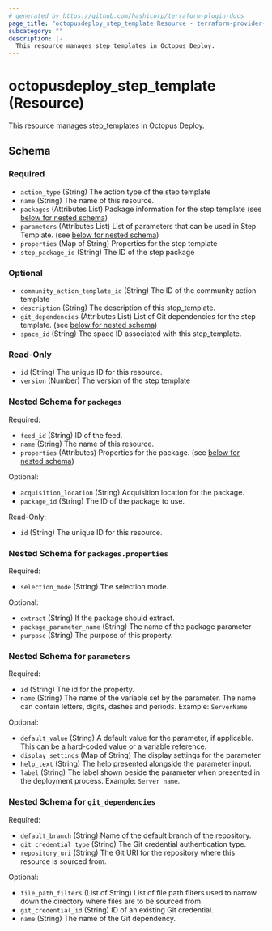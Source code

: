 ```yaml
---
# generated by https://github.com/hashicorp/terraform-plugin-docs
page_title: "octopusdeploy_step_template Resource - terraform-provider-octopusdeploy"
subcategory: ""
description: |-
  This resource manages step_templates in Octopus Deploy.
---
```


# octopusdeploy_step_template (Resource)

This resource manages step_templates in Octopus Deploy.



<!-- schema generated by tfplugindocs -->
## Schema

### Required

- `action_type` (String) The action type of the step template
- `name` (String) The name of this resource.
- `packages` (Attributes List) Package information for the step template (see [below for nested schema](#nestedatt--packages))
- `parameters` (Attributes List) List of parameters that can be used in Step Template. (see [below for nested schema](#nestedatt--parameters))
- `properties` (Map of String) Properties for the step template
- `step_package_id` (String) The ID of the step package

### Optional

- `community_action_template_id` (String) The ID of the community action template
- `description` (String) The description of this step_template.
- `git_dependencies` (Attributes List) List of Git dependencies for the step template. (see [below for nested schema](#nestedatt--git_dependencies))
- `space_id` (String) The space ID associated with this step_template.

### Read-Only

- `id` (String) The unique ID for this resource.
- `version` (Number) The version of the step template

<a id="nestedatt--packages"></a>
### Nested Schema for `packages`

Required:

- `feed_id` (String) ID of the feed.
- `name` (String) The name of this resource.
- `properties` (Attributes) Properties for the package. (see [below for nested schema](#nestedatt--packages--properties))

Optional:

- `acquisition_location` (String) Acquisition location for the package.
- `package_id` (String) The ID of the package to use.

Read-Only:

- `id` (String) The unique ID for this resource.

<a id="nestedatt--packages--properties"></a>
### Nested Schema for `packages.properties`

Required:

- `selection_mode` (String) The selection mode.

Optional:

- `extract` (String) If the package should extract.
- `package_parameter_name` (String) The name of the package parameter
- `purpose` (String) The purpose of this property.



<a id="nestedatt--parameters"></a>
### Nested Schema for `parameters`

Required:

- `id` (String) The id for the property.
- `name` (String) The name of the variable set by the parameter. The name can contain letters, digits, dashes and periods. Example: `ServerName`

Optional:

- `default_value` (String) A default value for the parameter, if applicable. This can be a hard-coded value or a variable reference.
- `display_settings` (Map of String) The display settings for the parameter.
- `help_text` (String) The help presented alongside the parameter input.
- `label` (String) The label shown beside the parameter when presented in the deployment process. Example: `Server name`.


<a id="nestedatt--git_dependencies"></a>
### Nested Schema for `git_dependencies`

Required:

- `default_branch` (String) Name of the default branch of the repository.
- `git_credential_type` (String) The Git credential authentication type.
- `repository_uri` (String) The Git URI for the repository where this resource is sourced from.

Optional:

- `file_path_filters` (List of String) List of file path filters used to narrow down the directory where files are to be sourced from.
- `git_credential_id` (String) ID of an existing Git credential.
- `name` (String) The name of the Git dependency.



